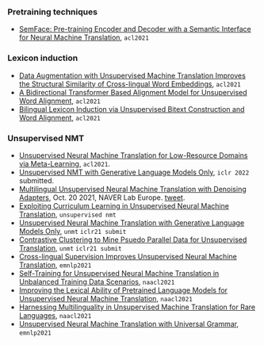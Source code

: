 
### Pretraining techniques

- [SemFace: Pre-training Encoder and Decoder with a Semantic Interface for Neural Machine Translation](https://aclanthology.org/2021.acl-long.348/), `acl2021`

### Lexicon induction

- [Data Augmentation with Unsupervised Machine Translation Improves the Structural Similarity of Cross-lingual Word Embeddings](https://aclanthology.org/2021.acl-srw.17/), `acl2021`
- [A Bidirectional Transformer Based Alignment Model for Unsupervised Word Alignment](https://aclanthology.org/2021.acl-long.24/), `acl2021`
- [Bilingual Lexicon Induction via Unsupervised Bitext Construction and Word Alignment](https://aclanthology.org/2021.acl-long.67/), `acl2021`

### Unsupervised NMT

- [Unsupervised Neural Machine Translation for Low-Resource Domains via Meta-Learning](https://aclanthology.org/2021.acl-long.225/), `acl2021`.
- [Unsupervised NMT with Generative Language Models Only](https://arxiv.org/pdf/2110.05448.pdf), `iclr 2022` submitted.
- [Multilingual Unsupervised Neural Machine Translation with Denoising Adapters](https://arxiv.org/pdf/2110.10472.pdf), Oct. 20 2021, NAVER Lab Europe. [tweet](https://twitter.com/ahmetustun89/status/1451501787450576901).
- [Exploiting Curriculum Learning in Unsupervised Neural Machine Translation](https://arxiv.org/pdf/2109.11177.pdf), `unsupervised nmt`
- [Unsupervised Neural Machine Translation with Generative Language Models Only](https://openreview.net/pdf?id=SVwbKmEg7M), `unmt` `iclr21 submit`
- [Contrastive Clustering to Mine Psuedo Parallel Data for Unsupervised Translation](https://openreview.net/pdf?id=pN1JOdrSY9), `unmt` `iclr21 submit`
- [Cross-lingual Supervision Improves Unsupervised Neural Machine Translation](https://aclanthology.org/2021.naacl-industry.12.pdf), `emnlp2021`
- [Self-Training for Unsupervised Neural Machine Translation in Unbalanced Training Data Scenarios](https://aclanthology.org/2021.naacl-main.311.pdf), `naacl2021`
- [Improving the Lexical Ability of Pretrained Language Models for Unsupervised Neural Machine Translation](https://aclanthology.org/2021.naacl-main.16.pdf), `naacl2021`
- [Harnessing Multilinguality in Unsupervised Machine Translation for Rare Languages](https://aclanthology.org/2021.naacl-main.89.pdf), `naacl2021`
- [Unsupervised Neural Machine Translation with Universal Grammar](https://aclanthology.org/2021.emnlp-main.261.pdf), `emnlp2021`
